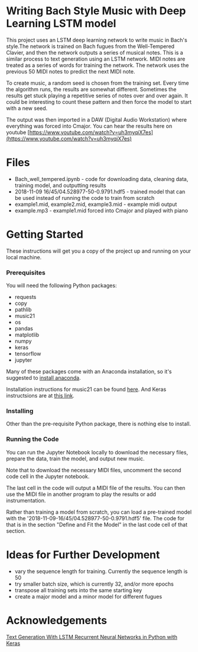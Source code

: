 # Writing Bach Style Music with Deep Learning LSTM model

This project uses an LSTM deep learning network to write music in Bach's style.The network is trained on Bach fugues from the Well-Tempered Clavier, and then the network outputs a series of musical notes. This is a similar process to text generation using an LSTM network. MIDI notes are treated as a series of words for training the network. The network uses the previous 50 MIDI notes to predict the next MIDI note.

To create music, a random seed is chosen from the training set. Every time the algorithm runs, the results are somewhat different. Sometimes the results get stuck playing a repetitive series of notes over and over again. It could be interesting to count these pattern and then force the model to start with a new seed. 

The output was then imported in a DAW (Digital Audio Workstation) where everything was forced into Cmajor. You can hear the results here on youtube [https://www.youtube.com/watch?v=uh3myqiX7es](https://www.youtube.com/watch?v=uh3myqiX7es)

# Files
* Bach_well_tempered.ipynb - code for downloading data, cleaning data, training model, and outputting results
* 2018-11-09 16/45/04.528977-50-0.9791.hdf5 - trained model that can be used instead of running the code to train from scratch
* example1.mid, example2.mid, example3.mid - example midi output
* example.mp3 - example1.mid forced into Cmajor and played with piano

# Getting Started
These instructions will get you a copy of the project up and running on your local machine.

### Prerequisites
You will need the following Python packages:
* requests
* copy 
* pathlib
* music21
* os
* pandas
* matplotlib
* numpy
* keras
* tensorflow
* jupyter

Many of these packages come with an Anaconda installation, so it's suggested to [install anaconda](https://www.anaconda.com/download/). 

Installation instructions for music21 can be found [here](http://web.mit.edu/music21/doc/installing/index.html). And Keras instructsions are at [this link](https://keras.io/#installation).

### Installing

Other than the pre-requisite Python package, there is nothing else to install. 

### Running the Code

You can run the Jupyter Notebook locally to download the necessary files, prepare the data, train the model, and output new music.

Note that to download the necessary MIDI files, uncomment the second code cell in the Jupyter notebook.

The last cell in the code will output a MIDI file of the results. You can then use the MIDI file in another program to play the results or add instrumentation.

Rather than training a model from scratch, you can load a pre-trained model with the '2018-11-09-16/45/04.528977-50-0.9791.hdf5' file. The code for that is in the section "Define and Fit the Model" in the last code cell of that section.

# Ideas for Further Development
* vary the sequence length for training. Currently the sequence length is 50
* try smaller batch size, which is currently 32, and/or more epochs
* transpose all training sets into the same starting key
* create a major model and a minor model for different fugues

# Acknowledgements
[Text Generation With LSTM Recurrent Neural Networks in Python with Keras
](https://machinelearningmastery.com/text-generation-lstm-recurrent-neural-networks-python-keras/)
